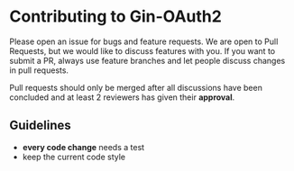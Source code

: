 # Contributing to Gin-OAuth2

Please open an issue for bugs and feature requests. We are open to Pull Requests, but we would like to discuss features with you.
If you want to submit a PR, always use feature branches and let people discuss changes in pull requests.

Pull requests should only be merged after all discussions have been concluded and at least 2 reviewers has given their
**approval**.

## Guidelines

- **every code change** needs a test
- keep the current code style
